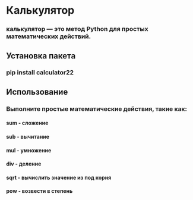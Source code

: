 # Калькулятор 

### калькулятор — это метод Python для простых математических действий. 

## Установка пакета
### pip install calculator22

## Использование
### Выполните простые математические действия, такие как:
#### sum - сложение
#### sub - вычитание
#### mul - умножение
#### div - деление
#### sqrt - вычислить значение из под корня
#### pow - возвести в степень
